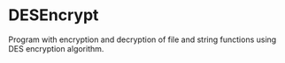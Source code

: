 # DESEncrypt
Program with encryption and decryption of file and string functions using DES encryption algorithm.
